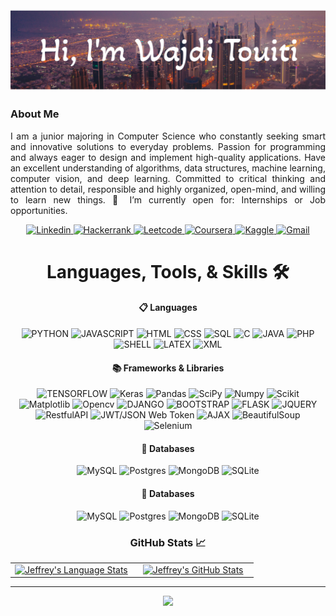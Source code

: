<img src="./Banner_2.png" alt="name banner" heigth="281" width="1400" />

### **About Me**

<p align="justify">
I am a junior majoring in Computer Science who constantly seeking smart and innovative solutions to everyday problems. Passion for programming and always eager to design and implement high-quality applications. Have an excellent understanding of algorithms, data structures, machine learning, computer vision, and deep learning. Committed to critical thinking and attention to detail, responsible and highly organized, open-mind, and willing to learn new things. 🤔 I’m currently open for: Internships or Job opportunities. 
</p>

<div align="center">

<a href="https://www.linkedin.com/in/wajdi-touiti/">
<img src="https://img.shields.io/badge/visit%20my%20Linkedin-0A66C2?style=for-the-badge&logo=linkedin&logoColor=white" alt="Linkedin" />
</a>
<a href="https://www.hackerrank.com/wajdi_twiti">
 <img src="https://img.shields.io/badge/-Hackerrank-2EC866?style=for-the-badge&logo=HackerRank&logoColor=white" alt="Hackerrank" />
</a>
<a href="https://leetcode.com/user4189k/">
<img src="https://img.shields.io/badge/LeetCode-000000?style=for-the-badge&logo=LeetCode&logoColor=#d16c06" alt="Leetcode" />
</a>
<a href="https://www.coursera.org/user/53ced784b5953428fd66f6891536a2fd">
<img src="https://img.shields.io/badge/Coursera-%230056D2.svg?style=for-the-badge&logo=Coursera&logoColor=white" alt="Coursera" />
</a>
<a href="https://www.kaggle.com/skynet404">
 <img src="https://img.shields.io/badge/Kaggle-035a7d?style=for-the-badge&logo=kaggle&logoColor=white" alt="Kaggle" />
</a>
<a href="mailto:wajdi.twiti@gmail.com">
 <img src="https://img.shields.io/badge/email%20me-EA4335?style=for-the-badge&logo=gmail&logoColor=white" alt="Gmail" />
</a>

# **Languages, Tools, & Skills** 🛠

#### 📋 Languages
<div align="center">
 <img src="https://img.shields.io/badge/python-3776AB?style=for-the-badge&logo=python&logoColor=white" alt="PYTHON" />
 <img src="https://img.shields.io/badge/JavaScript-F7DF1E?style=for-the-badge&logo=javascript&logoColor=black" alt="JAVASCRIPT" />
 <img src="https://img.shields.io/badge/HTML-E34F26?style=for-the-badge&logo=html5&logoColor=white" alt="HTML" />
 <img src="https://img.shields.io/badge/css-1572B6?style=for-the-badge&logo=css3&logoColor=white" alt="CSS" />
 <img src="https://img.shields.io/badge/SQL-407AFC?style=for-the-badge&logo=icloud&logoColor=white" alt="SQL" />
 <img src="https://img.shields.io/badge/c-%2300599C.svg?style=for-the-badge&logo=c&logoColor=white" alt="C" />
 <img src="https://img.shields.io/badge/java-%23ED8B00.svg?style=for-the-badge&logo=java&logoColor=white" alt="JAVA" />
 <img src="https://img.shields.io/badge/php-%23777BB4.svg?style=for-the-badge&logo=php&logoColor=white" alt="PHP" />
 <img src="https://img.shields.io/badge/shell_script-%23121011.svg?style=for-the-badge&logo=gnu-bash&logoColor=white" alt="SHELL" />
 <img src="https://img.shields.io/badge/latex-%23008080.svg?style=for-the-badge&logo=latex&logoColor=white" alt="LATEX" />
 <img src="https://img.shields.io/badge/XML-%3ED8B00.svg?style=for-the-badge&logo=java&logoColor=white" alt="XML" />
</div>

#### 📚 Frameworks & Libraries
<div align="center">
 <img src="https://img.shields.io/badge/TensorFlow-%23FF6F00.svg?style=for-the-badge&logo=TensorFlow&logoColor=white" alt="TENSORFLOW" />
 <img src="https://img.shields.io/badge/Keras-%23D00000.svg?style=for-the-badge&logo=Keras&logoColor=white" alt="Keras" />
 <img src="https://img.shields.io/badge/pandas-%23150458.svg?style=for-the-badge&logo=pandas&logoColor=white" alt="Pandas" />
 <img src="https://img.shields.io/badge/SciPy-%230C55A5.svg?style=for-the-badge&logo=scipy&logoColor=%white" alt="SciPy" />
 <img src="https://img.shields.io/badge/numpy-%23013243.svg?style=for-the-badge&logo=numpy&logoColor=white" alt="Numpy" />
 <img src="https://img.shields.io/badge/scikit--learn-%23F7931E.svg?style=for-the-badge&logo=scikit-learn&logoColor=white" alt="Scikit" />
 <img src="https://img.shields.io/badge/Matplotlib-%991EfAF0.svg?style=for-the-badge&logo=Matplotlib&logoColor=black" alt="Matplotlib" />
 <img src="https://img.shields.io/badge/opencv-%23white.svg?style=for-the-badge&logo=opencv&logoColor=white" alt="Opencv" />
 <img src="https://img.shields.io/badge/django-%23092E20.svg?style=for-the-badge&logo=django&logoColor=white" alt="DJANGO" />
 <img src="https://img.shields.io/badge/bootstrap-%23563D7C.svg?style=for-the-badge&logo=bootstrap&logoColor=white" alt="BOOTSTRAP" />
 <img src="https://img.shields.io/badge/flask-%23000.svg?style=for-the-badge&logo=flask&logoColor=white" alt="FLASK" />
 <img src="https://img.shields.io/badge/jquery-%230769AD.svg?style=for-the-badge&logo=jquery&logoColor=white" alt="JQUERY" />
 <img src="https://img.shields.io/badge/RestfulAPI-%23ED8B00.svg?style=for-the-badge&logo=java&logoColor=white" alt="RestfulAPI" />
 <img src="https://img.shields.io/badge/JWT-black?style=for-the-badge&logo=JSON%20web%20tokens" alt="JWT/JSON Web Token" />
 <img src="https://img.shields.io/badge/AJAX-%3ED8B00.svg?style=for-the-badge&logo=java&logoColor=white" alt="AJAX" />
 <img src="https://img.shields.io/badge/BeautifulSoup-f63Dff.svg?style=for-the-badge&logo=bootstrap&logoColor=white" alt="BeautifulSoup" />
 <img src="https://img.shields.io/badge/-selenium-%23ED8B00?style=for-the-badge&logo=selenium&logoColor=white" alt="Selenium" />
</div>

#### 💾 Databases
<div align="center">
 <img src="https://img.shields.io/badge/mysql-%2300000f.svg?style=for-the-badge&logo=mysql&logoColor=white" alt="MySQL" />
 <img src="https://img.shields.io/badge/postgres-%23316192.svg?style=for-the-badge&logo=postgresql&logoColor=white" alt="Postgres" />
 <img src="https://img.shields.io/badge/MongoDB-%234ea94b.svg?style=for-the-badge&logo=mongodb&logoColor=white" alt="MongoDB" />
 <img src="https://img.shields.io/badge/sqlite-%2307405e.svg?style=for-the-badge&logo=sqlite&logoColor=white" alt="SQLite" />
</div>
 
#### 💾 Databases
<div align="center">
 <img src="https://img.shields.io/badge/mysql-%2300000f.svg?style=for-the-badge&logo=mysql&logoColor=white" alt="MySQL" />
 <img src="https://img.shields.io/badge/postgres-%23316192.svg?style=for-the-badge&logo=postgresql&logoColor=white" alt="Postgres" />
 <img src="https://img.shields.io/badge/MongoDB-%234ea94b.svg?style=for-the-badge&logo=mongodb&logoColor=white" alt="MongoDB" />
 <img src="https://img.shields.io/badge/sqlite-%2307405e.svg?style=for-the-badge&logo=sqlite&logoColor=white" alt="SQLite" />
</div>

#### 
<!---
<div align="center">
<img src="https://img.shields.io/badge/TypeScript-3178C6?style=for-the-badge&logo=typescript&logoColor=white" alt="typescript" />
<img src="https://img.shields.io/badge/JavaScript-F7DF1E?style=for-the-badge&logo=javascript&logoColor=black" alt="javascript" />
<img src="https://img.shields.io/badge/React-61DAFB?style=for-the-badge&logo=react&logoColor=black" alt="react" />
<img src="https://img.shields.io/badge/Redux-764ABC?style=for-the-badge&logo=redux&logoColor=white" alt="redux" />
<img src="https://img.shields.io/badge/node.js-339933?style=for-the-badge&logo=node-dot-js&logoColor=white" alt="node.js" />
<img src="https://img.shields.io/badge/jQuery-0769AD?style=for-the-badge&logo=jquery&logoColor=white" alt="jquery" />
<img src="https://img.shields.io/badge/testing%20library-E33332?style=for-the-badge&logo=testinglibrary&logoColor=white" alt="testinglibrary" />
<img src="https://img.shields.io/badge/jest-C21325?style=for-the-badge&logo=jest&logoColor=white" alt="jest" />
<img src="https://img.shields.io/badge/enzyme-FF5A5F?style=for-the-badge&logo=airbnb&logoColor=white" alt="enzyme" />
<img src="https://img.shields.io/badge/python-3776AB?style=for-the-badge&logo=python&logoColor=white" alt="python" />
<img src="https://img.shields.io/badge/Ruby-CC342D?style=for-the-badge&logo=ruby&logoColor=white" alt="ruby" />
<img src="https://img.shields.io/badge/Ruby%20on%20rails-CC0000?style=for-the-badge&logo=ruby%20on%20rails&logoColor=white" alt="rails" />
<img src="https://img.shields.io/badge/HTML-E34F26?style=for-the-badge&logo=html5&logoColor=white" alt="html" />
<img src="https://img.shields.io/badge/css-1572B6?style=for-the-badge&logo=css3&logoColor=white" alt="css" />
<img src="https://img.shields.io/badge/Markdown-000000?style=for-the-badge&logo=markdown&logoColor=white" alt="markdown" />
<img src="https://img.shields.io/badge/SQL-407AFC?style=for-the-badge&logo=icloud&logoColor=white" alt="sql" />
<img src="https://img.shields.io/badge/datagrip-000000?style=for-the-badge&logo=datagrip&logoColor=white" alt="datagrip" />
<img src="https://img.shields.io/badge/mariadb-003545?style=for-the-badge&logo=mariadb&logoColor=white" alt="mariadb" />
<img src="https://img.shields.io/badge/postgresql-336791?style=for-the-badge&logo=postgresql&logoColor=white" alt="postgresql" />
<img src="https://img.shields.io/badge/sqlite-003B57?style=for-the-badge&logo=sqlite&logoColor=white" alt="SQLite" />
<img src="https://img.shields.io/badge/Git-F05032?style=for-the-badge&logo=git&logoColor=white" alt="git" />
<img src="https://img.shields.io/badge/GitHub-100000?style=for-the-badge&logo=github&logoColor=white" alt="github" />
<img src="https://img.shields.io/badge/vs%20code-007ACC?style=for-the-badge&logo=visual%20studio%20code&logoColor=white" alt="vs code" />
<img src="https://img.shields.io/badge/terminal%20commands-black?style=for-the-badge&logo=windows%20terminal&logoColor=white" alt="terminal" />
<img src="https://img.shields.io/badge/npm-CB3837?style=for-the-badge&logo=npm&logoColor=white" alt="npm" />
<img src="https://img.shields.io/badge/aws-232F3E?style=for-the-badge&logo=amazonaws&logoColor=white" alt="aws" />
<img src="https://img.shields.io/badge/Netlify-00C7B7?style=for-the-badge&logo=netlify&logoColor=white" alt="netlify" />
<img src="https://img.shields.io/badge/Heroku-430098?style=for-the-badge&logo=heroku&logoColor=white" alt="heroku" />
<img src="https://img.shields.io/badge/postman-FF6C37?style=for-the-badge&logo=postman&logoColor=white" alt="postman" />
<img src="https://img.shields.io/badge/bootstrap-7952B3?style=for-the-badge&logo=bootstrap&logoColor=white" alt="bootstrap" />
<img src="https://img.shields.io/badge/material--ui-0081CB?style=for-the-badge&logo=material-ui&logoColor=white" alt="material ui" />
<img src="https://img.shields.io/badge/semantic%20ui-35BDB2?style=for-the-badge&logo=semantic%20ui%20react&logoColor=white" alt="semantic ui" />
<img src="https://img.shields.io/badge/jira-0052CC?style=for-the-badge&logo=jira&logoColor=white" alt="jira" />
<img src="https://img.shields.io/badge/confluence-172B4D?style=for-the-badge&logo=confluence&logoColor=white" alt="confluence" />
<img src="https://img.shields.io/badge/figma-F24E1E?style=for-the-badge&logo=figma&logoColor=white" alt="figma" />
<img src="https://img.shields.io/badge/wordpress-21759b?style=for-the-badge&logo=wordpress&logoColor=white" alt="wordpress" />
<img src="https://img.shields.io/badge/adobe%20photoshop-31A8FF?style=for-the-badge&logo=adobe%20photoshop&logoColor=white" alt="photoshop" />
</div>
--->

### GitHub Stats 📈
<div align="center">
  <table width="100%">
    <tbody>
      <tr>
        <td width="50%" style="border: none !important;">
        <div align="center" width="100%">
          <a href="https://github.com/jeffreyc86">
            <img src="https://github-readme-stats.vercel.app/api/top-langs/?username=jeffreyc86&hide=ruby&layout=compact&hide_border=true&langs_count=6" alt="Jeffrey's Language Stats" vertical-align="middle"/>
          </a>
        </div>
        </td>
        <td width="50%" style="border: none !important;">
        <div align="center" width="100%">
          <a href="https://github.com/jeffreyc86">
            <!-- <img src="https://awesome-github-stats.azurewebsites.net/user-stats/jeffreyc86?cardType=github&theme=github" alt="Jeffrey's GitHub Stats" /> -->
            <img src="https://github-readme-stats.vercel.app/api?username=jeffreyc86&show_icons=true&hide=stars&hide_border=true" alt="Jeffrey's GitHub Stats" vertical-align="middle"/>
          </a>
        </div>
        </td>
      </tr>
    </tbody>
  <table>
<div>

---

<div align='center'>

![](https://komarev.com/ghpvc/?username=jeffreyc86&label=Profile+Views)

</div>

